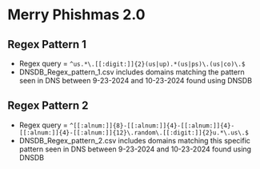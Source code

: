 # Merry Phishmas 2.0

## Regex Pattern 1

- Regex query = ```^us.*\.[[:digit:]]{2}(us|up).*(us|ps)\.(us|co)\.$```
- DNSDB_Regex_pattern_1.csv includes domains matching the pattern seen in DNS between 9-23-2024 and 10-23-2024 found using DNSDB

## Regex Pattern 2

- Regex query = ```^[[:alnum:]]{8}-[[:alnum:]]{4}-[[:alnum:]]{4}-[[:alnum:]]{4}-[[:alnum:]]{12}\.random\.[[:digit:]]{2}u.*\.us\.$```
- DNSDB_Regex_pattern_2.csv includes domains matching this specific pattern seen in DNS between 9-23-2024 and 10-23-2024 found using DNSDB
